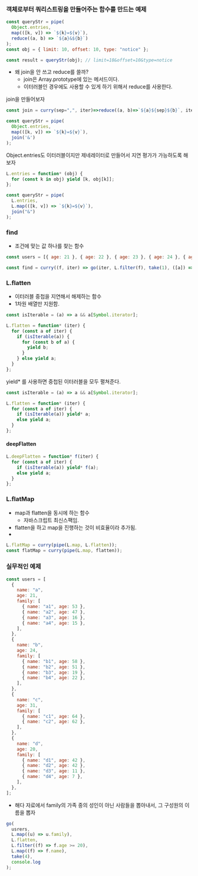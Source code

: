 ### 객체로부터 쿼리스트링을 만들어주는 함수를 만드는 예제

```javascript
const queryStr = pipe(
  Object.entries,
  map(([k, v]) => `${k}=${v}`),
  reduce((a, b) => `${a}&${b}`)
);
const obj = { limit: 10, offset: 10, type: "notice" };

const result = queryStr(obj); // limit=10&offset=10&type=notice
```

- 왜 join을 안 쓰고 reduce를 쓸까?
  - join은 Array.prototype에 있는 메서드이다.
  - 이터러블인 경우에도 사용할 수 있게 하기 위해서 reduce를 사용한다.

join을 만들어보자

```javascript
const join = curry(sep=",", iter)=>reduce((a, b)=>`${a}${sep}${b}`, iter);

const queryStr = pipe(
  Object.entries,
  map(([k, v]) => `${k}=${v}`),
  join('&')
);
```

Object.entries도 이터러블이지만 제네레이터로 만들어서 지연 평가가 가능하도록 해보자

```javascript
L.entries = function* (obj) {
  for (const k in obj) yield [k, obj[k]];
};

const queryStr = pipe(
  L.entries,
  L.map(([k, v]) => `${k}=${v}`),
  join("&")
);
```

### find

- 조건에 맞는 값 하나를 찾는 함수

```javascript
const users = [{ age: 21 }, { age: 22 }, { age: 23 }, { age: 24 }, { age: 25 }];

const find = curry((f, iter) => go(iter, L.filter(f), take(1), ([a]) => a));
```

### L.flatten

- 이터러블 중첩을 지연해서 해제하는 함수
- 1차원 배열만 지원함.

```javascript
const isIterable = (a) => a && a[Symbol.iterator];

L.flatten = function* (iter) {
  for (const a of iter) {
    if (isIterable(a)) {
      for (const b of a) {
        yield b;
      }
    } else yield a;
  }
};
```

yield\* 를 사용하면 중첩된 이터러블을 모두 펼쳐준다.

```javascript
const isIterable = (a) => a && a[Symbol.iterator];

L.flatten = function* (iter) {
  for (const a of iter) {
    if (isIterable(a)) yield* a;
    else yield a;
  }
};
```

#### deepFlatten

```javascript
L.deepFlatten = function* f(iter) {
  for (const a of iter) {
    if (isIterable(a)) yield* f(a);
    else yield a;
  }
};
```

### L.flatMap

- map과 flatten을 동시에 하는 함수
  - 자바스크립트 최신스팩임.
- flatten을 하고 map을 진행하는 것이 비효율이라 추가됨.
-

```javascript
L.flatMap = curry(pipe(L.map, L.flatten));
const flatMap = curry(pipe(L.map, flatten));
```

### 실무적인 예제

```javascript
const users = [
  {
    name: "a",
    age: 21,
    family: [
      { name: "a1", age: 53 },
      { name: "a2", age: 47 },
      { name: "a3", age: 16 },
      { name: "a4", age: 15 },
    ],
  },
  {
    name: "b",
    age: 24,
    family: [
      { name: "b1", age: 58 },
      { name: "b2", age: 51 },
      { name: "b3", age: 19 },
      { name: "b4", age: 22 },
    ],
  },
  {
    name: "c",
    age: 31,
    family: [
      { name: "c1", age: 64 },
      { name: "c2", age: 62 },
    ],
  },
  {
    name: "d",
    age: 20,
    family: [
      { name: "d1", age: 42 },
      { name: "d2", age: 42 },
      { name: "d3", age: 11 },
      { name: "d4", age: 7 },
    ],
  },
];
```

- 해다 자료에서 family의 가족 중의 성인이 아닌 사람들을 뽑아내서, 그 구성원의 이름을 뽑자

```javascript
go(
  usrers,
  L.map((u) => u.family),
  L.flatten,
  L.filter((f) => f.age >= 20),
  L.map((f) => f.name),
  take(4),
  console.log
);
```
